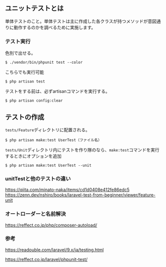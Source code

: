 ## ユニットテストとは

単体テストのこと。単体テストは主に作成した各クラスが持つメソッドが意図通りに動作するのかを調べるために実施します。

### テスト実行

色別で出せる。



```
$ ./vendor/bin/phpunit test --color
```

こちらでも実行可能
```
$ php artisan test
```

テストをする前は、必ずartisanコマンドを実行する。

```
$ php artisan config:clear
```

## テストの作成

`tests/Feature`ディレクトリに配置される。

```
$ php artisan make:test UserTest（ファイル名）
```

`tests/Unit`ディレクトリ内にテストを作り隊のなら、`make:test`コマンドを実行するときにオプションを追加

```
$ php artisan make:test UserTest --unit
```

### unitTestと他のテストの違い

https://qiita.com/minato-naka/items/cd1d0408e412fe86edc5
https://zenn.dev/nshiro/books/laravel-test-from-beginner/viewer/feature-unit


### オートローダーと名前解決
https://reffect.co.jp/php/composer-autoload/

### 参考
https://readouble.com/laravel/9.x/ja/testing.html

https://reffect.co.jp/laravel/phpunit-test/